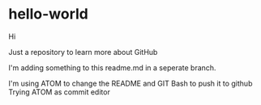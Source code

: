 # hello-world

Hi

Just a repository to learn more about GitHub

I'm adding something to this readme.md in a seperate branch.

I'm using ATOM to change the README and GIT Bash to push it to github
Trying ATOM as commit editor
